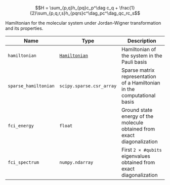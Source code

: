 $$H = \sum_{p,q}h_{pq}c_p^\dag c_q + \frac{1}{2}\sum_{p,q,r,s}h_{pqrs}c^\dag_pc^\dag_qc_rc_s$$

Hamiltonian for the molecular system under Jordan-Wigner transformation and its properties.

| Name            | Type              | Description                                                    |
|-----------------|-------------------|----------------------------------------------------------------|
| `hamiltonian`     | [`Hamiltonian`](https://docs.pennylane.ai/en/stable/code/api/pennylane.Hamiltonian.html#pennylane.Hamiltonian) | Hamiltonian of the system in the Pauli basis                   |
| `sparse_hamiltonian` | `scipy.sparse.csr_array`     | Sparse matrix representation of a Hamiltonian in the computational basis |
| `fci_energy`   | `float`     | Ground state energy of the molecule obtained from exact diagonalization          |
| `fci_spectrum`   | `numpy.ndarray`     | First `2 × #qubits` eigenvalues obtained from exact diagonalization          |